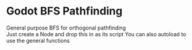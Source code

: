 # Godot BFS Pathfinding
General purpose BFS for orthogonal pathfinding  
Just create a Node and drop this in as its script
You can also autoload to use the general functions
